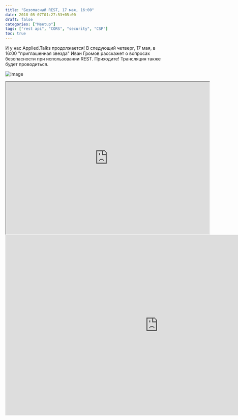 ```yaml
---
title: "Безопасный REST, 17 мая, 16:00"
date: 2018-05-07T01:27:53+05:00
draft: false
categories: ["Meetup"]
tags: ["rest api", "CORS", "security", "CSP"]
toc: true
---
```


И у нас Applied.Talks продолжается! 
В следующий четверг, 17 мая, в 16:00 "приглашенная звезда" Иван Громов расскажет о вопросах безопасности при использовании REST. Приходите! 
Трансляция также будет проводиться.

![image](images/20180517_image.jpg)
<!--more-->


<iframe src="https://drive.google.com/file/d/1TXCBtUwEEcs1kDV63Qxm0nsl7UjgQJcW/preview" width="640" height="480"></iframe>

<iframe src="https://docs.google.com/presentation/d/e/2PACX-1vRNNm5zgJ4ZyqeTGyvsRZyfqHKT0C7N7xZ0zPQJ_w67d2ugapzzj56575jkI-JwMxPTKXyW61FCm__s/embed?start=false&loop=false&delayms=3000" frameborder="0" width="960" height="569" allowfullscreen="true" mozallowfullscreen="true" webkitallowfullscreen="true"></iframe>